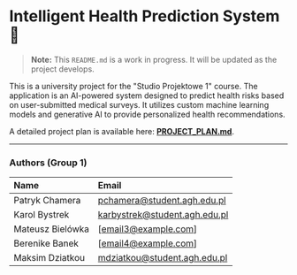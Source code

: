 # Intelligent Health Prediction System 🚧

> **Note:** This `README.md` is a work in progress. It will be updated as the project develops.

This is a university project for the "Studio Projektowe 1" course. The application is an AI-powered system designed to predict health risks based on user-submitted medical surveys. It utilizes custom machine learning models and generative AI to provide personalized health recommendations.

A detailed project plan is available here: [**PROJECT_PLAN.md**](docs/PROJECT_PLAN.md).

---

### Authors (Group 1)

| Name              | Email                         |
| :---------------- | :---------------------------- |
| Patryk Chamera    | pchamera@student.agh.edu.pl   |
| Karol Bystrek     | karbystrek@student.agh.edu.pl |          |
| Mateusz Bielówka  | [email3@example.com]          |
| Berenike Banek    | [email4@example.com]          |
| Maksim Dziatkou   | mdziatkou@student.agh.edu.pl  |
